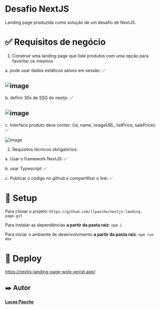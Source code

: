 # Desafio NextJS

Landing page produzida como solução de um desafio de NextJS.


# ✅ Requisitos de negócio

1. Construir uma landing page que liste produtos com uma opção para favoritar os mesmos

  a. pode usar dados estáticos salvos em sessão: ✅
  
  ![image](https://user-images.githubusercontent.com/90166189/192190969-97158bc5-e989-4aad-a6dc-e3f80fe6ab2a.png)
--
  b. definir 30s de SSG do nextjs: ✅
  
  ![image](https://user-images.githubusercontent.com/90166189/192191366-ab63a0d9-956b-4c6e-bec0-e8f6bb59d793.png)
--
  c. Interface produto deve conter: {id, name, imageURL, listPrice, salePrice}: ✅
  
  ![image](https://user-images.githubusercontent.com/90166189/192191422-2b651bd0-2efa-4fc1-993d-eb7790a1cfb8.png)

  

2. Requisitos técnicos obrigatórios:

  a. Usar o framework NextJS: ✅
  
  b. usar Typescript: ✅
  
  c. Publicar o código no github e compartilhar o link: ✅

# 🔧 Setup
Para clonar o projeto:
`https://github.com/llpasche/nextjs-landing-page.git`

Para instalar as dependências **a partir da pasta raíz**:
`npm i`

Para iniciar o ambiente de desenvolvimento **a partir da pasta raíz**:
`npm run dev`

# 🚀 Deploy
https://nextjs-landing-page-wole.vercel.app/
 
## ✒️ Autor

[**Lucas Pasche**](https://www.linkedin.com/in/lucas-pasche/)
